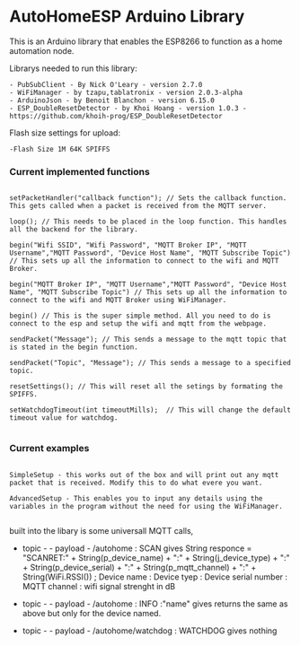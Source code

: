 # AutoHomeESP Arduino Library
This is an Arduino library that enables the ESP8266 to function as a home automation node.

Librarys needed to run this library:

	- PubSubClient - By Nick O'Leary - version 2.7.0
	- WiFiManager - by tzapu,tablatronix - version 2.0.3-alpha
	- ArduinoJson - by Benoit Blanchon - version 6.15.0
	- ESP_DoubleResetDetector - by Khoi Hoang - version 1.0.3 - https://github.com/khoih-prog/ESP_DoubleResetDetector
	
Flash size settings for upload:

	-Flash Size 1M 64K SPIFFS

### Current implemented functions

```

setPacketHandler("callback function"); // Sets the callback function. This gets called when a packet is received from the MQTT server.

loop(); // This needs to be placed in the loop function. This handles all the backend for the library.

begin("Wifi SSID", "Wifi Password", "MQTT Broker IP", "MQTT Username","MQTT Password", "Device Host Name", "MQTT Subscribe Topic") // This sets up all the information to connect to the wifi and MQTT Broker.

begin("MQTT Broker IP", "MQTT Username","MQTT Password", "Device Host Name", "MQTT Subscribe Topic") // This sets up all the information to connect to the wifi and MQTT Broker using WiFiManager.

begin() // This is the super simple method. All you need to do is connect to the esp and setup the wifi and mqtt from the webpage.

sendPacket("Message"); // This sends a message to the mqtt topic that is stated in the begin function.

sendPacket("Topic", "Message"); // This sends a message to a specified topic.

resetSettings(); // This will reset all the setings by formating the SPIFFS.

setWatchdogTimeout(int timeoutMills);  // This will change the default timeout value for watchdog.


```

### Current examples

```

SimpleSetup - this works out of the box and will print out any mqtt packet that is received. Modify this to do what evere you want.

AdvancedSetup - This enables you to input any details using the variables in the program without the need for using the WiFiManager. 


```

built into the libary is some universall MQTT calls, 
- topic - - payload - 
/autohome : SCAN 
	gives
		String responce = "SCANRET:" + String(p_device_name) + ":" + String(j_device_type) + ":" + String(p_device_serial) + ":" + String(p_mqtt_channel) + ":" + String(WiFi.RSSI()) ;
		Device name : Device tyep : Device serial number : MQTT channel : wifi signal strenght in dB

- topic - - payload -
/autohome : INFO :"name"
	gives
		returns the same as above but only for the device named.
- topic - - payload -
/autohome/watchdog : WATCHDOG
	gives
		nothing
